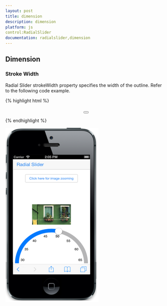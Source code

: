 ```yaml
---
layout: post
title: dimension
description: dimension
platform: js
control:RadialSlider
documentation: radialslider,dimension
---
```


## Dimension

### Stroke Width

Radial Slider strokeWidth property specifies the width of the outline. Refer to the following code example.

{% highlight html %}

<div class="radialslider default control">
        <div style="text-align: center">
            <button id="targetButton" data-role="ejmbutton" data-ej-touchend="radialslideropen" data-ej-text="Click here for image zooming"></button>
        </div>
    </div>
    <div id="defaultradialslider" data-role="ejmradialslider" data-ej-strokewidth="15" data-ej-autoopen="false" data-ej-position="bottomcenter" data-ej-change="sliderchange" data-ej-slide="sliderchange" data-ej-radius="150" data-ej-ticks="[30,35,40,45,50,55,60,65]" data-ej-value="50"></div>
    <div id="imagezoom">
    </div>


{% endhighlight %}

![](dimension_images\stroke-width_img1.png)

